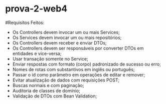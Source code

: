 # prova-2-web4

#Requisitos Feitos:

- Os Controllers devem invocar um ou mais Services;
- Os Services devem invocar um ou mais repositórios;
- Os Controllers devem receber e enviar DTOs;
- Os Controllers devem ser responsáveis por converter DTOs em entidades e vice-versa;
- Usar transação somente no Service;
- Enviar respostas com formato (corpo) padronizado de sucesso ou erro;
- Nomes de rotas com substantivos em inglês ou português;
- Passar o id como parâmetro em operações de editar e remover;
- Evitar atualização de dados com requisições POST;
- Buscas normais e com paginação;
- Auditoria de classes de domínio;
- Validação de DTOs com Bean Validation;
